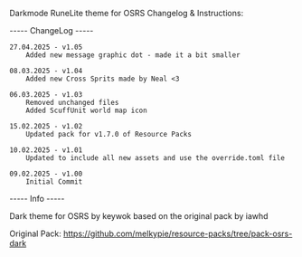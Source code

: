 Darkmode RuneLite theme for OSRS Changelog & Instructions:

-----   ChangeLog   -----

    27.04.2025 - v1.05
        Added new message graphic dot - made it a bit smaller

    08.03.2025 - v1.04
        Added new Cross Sprits made by Neal <3

    06.03.2025 - v1.03
        Removed unchanged files
        Added ScuffUnit world map icon

    15.02.2025 - v1.02
        Updated pack for v1.7.0 of Resource Packs

    10.02.2025 - v1.01
        Updated to include all new assets and use the override.toml file

    09.02.2025 - v1.00
        Initial Commit

-----     Info     -----

Dark theme for OSRS by keywok based on the original pack by iawhd

Original Pack: https://github.com/melkypie/resource-packs/tree/pack-osrs-dark